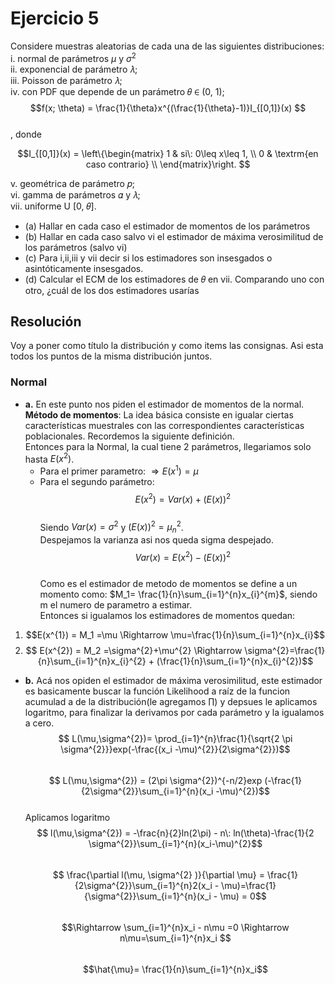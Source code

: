 # Ejercicio 5
Considere muestras aleatorias de cada una de las siguientes distribuciones:
i. normal de parámetros $\mu$ y $\sigma^{2}$  
ii. exponencial de parámetro 𝜆;  
iii. Poisson de parámetro 𝜆;  
iv. con PDF que depende de un parámetro 𝜃 ∈ (0, 1);  
$$f(x; \theta) = \frac{1}{\theta}x^{(\frac{1}{\theta}-1)}I_{[0,1]}(x)
$$  
, donde  

$$I_{[0,1]}(x) = \left\{\begin{matrix}
1 & si\: 0\leq x\leq 1,  \\
0 & \textrm{en caso contrario} \\
\end{matrix}\right.
$$  

v. geométrica de parámetro 𝑝;  
vi. gamma de parámetros 𝛼 y 𝜆;  
vii. uniforme U [0, 𝜃].  
* (a) Hallar en cada caso el estimador de momentos de los parámetros
* (b) Hallar en cada caso salvo vi el estimador de máxima verosimilitud de los parámetros (salvo vi)
* (c) Para i,ii,iii y vii decir si los estimadores son insesgados o asintóticamente insesgados.
* (d) Calcular el ECM de los estimadores de 𝜃 en vii. Comparando uno con otro, ¿cuál de los dos
estimadores usarías

## Resolución 
Voy a poner como título la distribución y como items las consignas. Asi esta todos los puntos de la misma distribución juntos.  
### Normal
* **a.** En este punto nos piden el estimador de momentos de la normal.  
**Método de momentos**: La idea básica consiste en igualar ciertas características
muestrales con las correspondientes características poblacionales. Recordemos la
siguiente definición.   
Entonces para la Normal, la cual tiene 2 parámetros, llegariamos solo hasta $E(x^{2})$.  
    * Para el primer parametro: $\Rightarrow E(x^{1})=\mu$
    * Para el segundo parámetro:  
    $$ E(x^{2})= Var(x) + (E(x))^{2}$$  
    Siendo $Var(x) = \sigma^{2}$ y $(E(x))^{2}= \mu_{n}^{2}$.  
    Despejamos la varianza asi nos queda sigma despejado.  
    $$Var(x)= E(x^{2}) - (E(x))^{2}$$  
Como es el estimador de metodo de momentos se define a un momento como: $M_1= \frac{1}{n}\sum_{i=1}^{n}x_{i}^{m}$, siendo m el numero de parametro a estimar.  
Entonces si igualamos los estimadores de momentos quedan:  
1. $$E(x^{1}) = M_1 =\mu \Rightarrow \mu=\frac{1}{n}\sum_{i=1}^{n}x_{i}$$
2. $$ E(x^{2}) = M_2 =\sigma^{2}+\mu^{2} \Rightarrow \sigma^{2}=\frac{1}{n}\sum_{i=1}^{n}x_{i}^{2} + (\frac{1}{n}\sum_{i=1}^{n}x_{i}^{2})$$  
* **b.** Acá nos opiden el estimador de máxima verosimilitud, este estimador es basicamente buscar la función Likelihood a raíz de la funcion acumulad a de la distribución(le agregamos $\prod$) y depsues le aplicamos logaritmo, para finalizar la derivamos por cada parámetro y la igualamos a cero.  
$$
L(\mu,\sigma^{2})= \prod_{i=1}^{n}\frac{1}{\sqrt{2 \pi \sigma^{2}}}exp(-\frac{(x_i -\mu)^{2}}{2\sigma^{2}})$$  
$$
L(\mu,\sigma^{2}) = (2\pi \sigma^{2})^{-n/2}exp (-\frac{1}{2\sigma^{2}}\sum_{i=1}^{n}(x_i -\mu)^{2})$$  
Aplicamos logaritmo  
$$
l(\mu,\sigma^{2}) = -\frac{n}{2}ln(2\pi) - n\: ln(\theta)-\frac{1}{2 \sigma^{2}}\sum_{i=1}^{n}(x_i-\mu)^{2}$$  
$$
\frac{\partial l(\mu, \sigma^{2} )}{\partial \mu} = \frac{1}{2\sigma^{2}}\sum_{i=1}^{n}2(x_i - \mu)=\frac{1}{\sigma^{2}}\sum_{i=1}^{n}(x_i - \mu) = 0$$  
$$\Rightarrow \sum_{i=1}^{n}x_i - n\mu =0 \Rightarrow n\mu=\sum_{i=1}^{n}x_i
$$  
$$\hat{\mu}= \frac{1}{n}\sum_{i=1}^{n}x_i$$  

